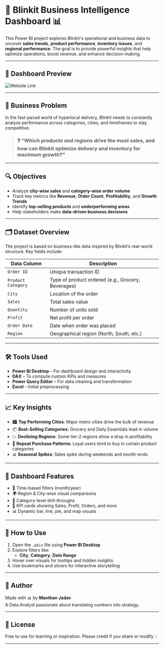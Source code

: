 # 🛒 Blinkit Business Intelligence Dashboard 📊

This Power BI project explores Blinkit's operational and business data to uncover **sales trends**, **product performance**, **inventory issues**, and **regional performance**. The goal is to provide powerful insights that help optimize operations, boost revenue, and enhance decision-making.

---

## 📸 Dashboard Preview

![Website Link](https://blinkitdashboard.netlify.app/)

---

## 🧠 Business Problem

In the fast-paced world of hyperlocal delivery, Blinkit needs to constantly analyze performance across categories, cities, and timeframes to stay competitive.

> ### ❓ "Which products and regions drive the most sales, and how can Blinkit optimize delivery and inventory for maximum growth?"

---

## 🔍 Objectives

- Analyze **city-wise sales** and **category-wise order volume**
- Track key metrics like **Revenue**, **Order Count**, **Profitability**, and **Growth Trends**
- Identify **top-selling products** and **underperforming areas**
- Help stakeholders make **data-driven business decisions**

---

## 🗂️ Dataset Overview

The project is based on business-like data inspired by Blinkit’s real-world structure. Key fields include:

| Data Column | Description |
|-------------|-------------|
| `Order ID` | Unique transaction ID |
| `Product Category` | Type of product ordered (e.g., Grocery, Beverages) |
| `City` | Location of the order |
| `Sales` | Total sales value |
| `Quantity` | Number of units sold |
| `Profit` | Net profit per order |
| `Order Date` | Date when order was placed |
| `Region` | Geographical region (North, South, etc.) |

---

## 🛠 Tools Used

- **Power BI Desktop** – For dashboard design and interactivity
- **DAX** – To compute custom KPIs and measures
- **Power Query Editor** – For data cleaning and transformation
- **Excel** – Initial preprocessing

---

## 📈 Key Insights

- 🏙️ **Top Performing Cities**: Major metro cities drive the bulk of revenue
- 📦 **Best-Selling Categories**: Grocery and Daily Essentials lead in volume
- 📉 **Declining Regions**: Some tier-2 regions show a drop in profitability
- 🔁 **Repeat Purchase Patterns**: Loyal users tend to buy in certain product categories
- 📊 **Seasonal Spikes**: Sales spike during weekends and month-ends

---

## 🧭 Dashboard Features

- 📆 Time-based filters (month/year)
- 🌍 Region & City-wise visual comparisons
- 🔁 Category-level drill-throughs
- 📌 KPI cards showing Sales, Profit, Orders, and more
- 📊 Dynamic bar, line, pie, and map visuals

---

## 🚀 How to Use

1. Open the `.pbix` file using **Power BI Desktop**
2. Explore filters like:
   - **City**, **Category**, **Date Range**
3. Hover over visuals for tooltips and hidden insights
4. Use bookmarks and slicers for interactive storytelling

---

## 📎 Author

Made with 📊 by **Manthan Jadav**  
A Data Analyst passionate about translating numbers into strategy.

---

## 📢 License

Free to use for learning or inspiration. Please credit if you share or modify 💡

---

